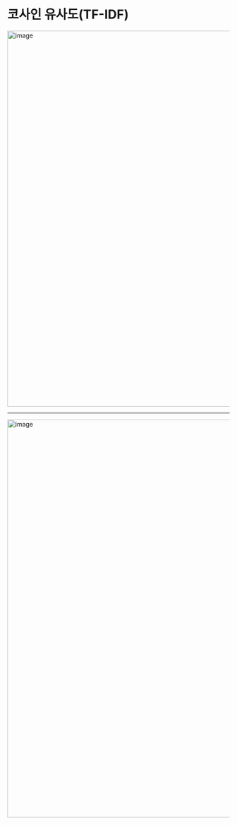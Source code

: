 # 코사인 유사도(TF-IDF)

<img width="850" alt="image" src="https://user-images.githubusercontent.com/96903792/172723925-08021ef3-9b9d-4138-8a3b-fbccf06eecf1.png"><br>

***

<img width="900" alt="image" src="https://user-images.githubusercontent.com/96903792/172724535-a54c6e4e-8fb5-4dee-a227-7f3987596b7c.png">
